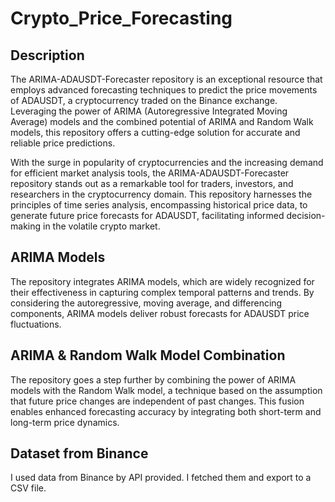 # Crypto_Price_Forecasting
<h2>Description</h2>
The ARIMA-ADAUSDT-Forecaster repository is an exceptional resource that employs advanced forecasting techniques to predict the price movements of ADAUSDT, a cryptocurrency traded on the Binance exchange. Leveraging the power of ARIMA (Autoregressive Integrated Moving Average) models and the combined potential of ARIMA and Random Walk models, this repository offers a cutting-edge solution for accurate and reliable price predictions.

With the surge in popularity of cryptocurrencies and the increasing demand for efficient market analysis tools, the ARIMA-ADAUSDT-Forecaster repository stands out as a remarkable tool for traders, investors, and researchers in the cryptocurrency domain. This repository harnesses the principles of time series analysis, encompassing historical price data, to generate future price forecasts for ADAUSDT, facilitating informed decision-making in the volatile crypto market.

<h2>ARIMA Models</h2>
The repository integrates ARIMA models, which are widely recognized for their effectiveness in capturing complex temporal patterns and trends. By considering the autoregressive, moving average, and differencing components, ARIMA models deliver robust forecasts for ADAUSDT price fluctuations.
<h2>ARIMA & Random Walk Model Combination</h2>
The repository goes a step further by combining the power of ARIMA models with the Random Walk model, a technique based on the assumption that future price changes are independent of past changes. This fusion enables enhanced forecasting accuracy by integrating both short-term and long-term price dynamics.

<h2>Dataset from Binance</h2>
I used data from Binance by API provided. I fetched them and export to a CSV file.


